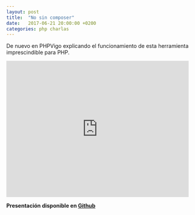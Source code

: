 ```yaml
---
layout: post
title:  "No sin composer"
date:   2017-06-21 20:00:00 +0200
categories: php charlas
---
```

De nuevo en PHPVigo explicando el funcionamiento de esta herramienta imprescindible para PHP.

<iframe width="480" height="360" src="http://www.youtube.com/embed/NftbtvsTShE" frameborder="0"> </iframe>


**Presentación disponible en [Github](https://github.com/carlosgoce/talks/blob/master/php_traits.md)**

